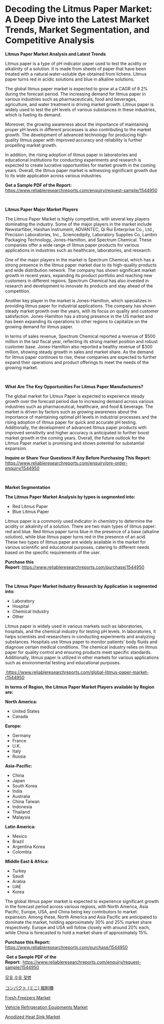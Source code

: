 <p><h1>Decoding the Litmus Paper Market: A Deep Dive into the Latest Market Trends, Market Segmentation, and Competitive Analysis</h1></p><p><strong>Litmus Paper Market Analysis and Latest Trends</strong></p>
<p><p>Litmus paper is a type of pH indicator paper used to test the acidity or alkalinity of a solution. It is made from sheets of paper that have been treated with a natural water-soluble dye obtained from lichens. Litmus paper turns red in acidic solutions and blue in alkaline solutions.</p><p>The global litmus paper market is expected to grow at a CAGR of 9.2% during the forecast period. The increasing demand for litmus paper in various industries such as pharmaceuticals, food and beverages, agriculture, and water treatment is driving market growth. Litmus paper is widely used to test the pH levels of various substances in these industries, which is fueling its demand.</p><p>Moreover, the growing awareness about the importance of maintaining proper pH levels in different processes is also contributing to the market growth. The development of advanced technology for producing high-quality litmus paper with improved accuracy and reliability is further propelling market growth.</p><p>In addition, the rising adoption of litmus paper in laboratories and educational institutions for conducting experiments and research is expected to create lucrative opportunities for market growth in the coming years. Overall, the litmus paper market is witnessing significant growth due to its wide application across various industries.</p></p>
<p><strong>Get a Sample PDF of the Report:&nbsp;</strong> <a href="https://www.reliableresearchreports.com/enquiry/request-sample/1544950">https://www.reliableresearchreports.com/enquiry/request-sample/1544950</a></p>
<p>&nbsp;</p>
<p><strong>Litmus Paper Major Market Players</strong></p>
<p><p>The Litmus Paper Market is highly competitive, with several key players dominating the industry. Some of the major players in the market include Newstarfiber, Haishan Instrument, ADVANTEC, Qi Rui Enterprise Co., Ltd., Precision Laboratories, Inc., Sciencedipity, Laboratory Supplies Co, Lambin Packaging Technology, Jones-Hamilton, and Spectrum Chemical. These companies offer a wide range of litmus paper products for various applications in industries such as healthcare, laboratories, and research.</p><p>One of the major players in the market is Spectrum Chemical, which has a strong presence in the litmus paper market due to its high-quality products and wide distribution network. The company has shown significant market growth in recent years, expanding its product portfolio and reaching new customers in different regions. Spectrum Chemical has also invested in research and development to innovate its products and stay ahead of the competition.</p><p>Another key player in the market is Jones-Hamilton, which specializes in providing litmus paper for industrial applications. The company has shown steady market growth over the years, with its focus on quality and customer satisfaction. Jones-Hamilton has a strong presence in the US market and has been expanding its operations to other regions to capitalize on the growing demand for litmus paper.</p><p>In terms of sales revenue, Spectrum Chemical reported a revenue of $500 million in the last fiscal year, reflecting its strong market position and robust customer base. Jones-Hamilton also reported a healthy revenue of $300 million, showing steady growth in sales and market share. As the demand for litmus paper continues to rise, these companies are expected to further expand their operations and product offerings to meet the needs of the growing market.</p></p>
<p>&nbsp;</p>
<p><strong>What Are The Key Opportunities For Litmus Paper Manufacturers?</strong></p>
<p><p>The global market for Litmus Paper is expected to experience steady growth over the forecast period due to increasing demand across various industries such as pharmaceutical, healthcare, and food & beverage. The market is driven by factors such as growing awareness about the importance of maintaining optimal pH levels in industrial processes and the rising adoption of litmus paper for quick and accurate pH testing. Additionally, the development of advanced litmus paper products with improved sensitivity and higher accuracy is anticipated to further boost market growth in the coming years. Overall, the future outlook for the Litmus Paper market is promising and shows potential for substantial expansion.</p></p>
<p><strong>Inquire or Share Your Questions If Any Before Purchasing This Report:</strong> <a href="https://www.reliableresearchreports.com/enquiry/pre-order-enquiry/1544950">https://www.reliableresearchreports.com/enquiry/pre-order-enquiry/1544950</a></p>
<p>&nbsp;</p>
<p><strong>Market Segmentation</strong></p>
<p><strong>The Litmus Paper Market Analysis by types is segmented into:</strong></p>
<p><ul><li>Red Litmus Paper</li><li>Blue Litmus Paper</li></ul></p>
<p><p>Litmus paper is a commonly used indicator in chemistry to determine the acidity or alkalinity of a solution. There are two main types of litmus paper: red and blue. Red litmus paper turns blue in the presence of a base (alkaline solution), while blue litmus paper turns red in the presence of an acid. These two types of litmus paper are widely available in the market for various scientific and educational purposes, catering to different needs based on the specific requirements of the user.</p></p>
<p><strong>Purchase this Report:&nbsp;</strong><a href="https://www.reliableresearchreports.com/purchase/1544950">https://www.reliableresearchreports.com/purchase/1544950</a></p>
<p>&nbsp;</p>
<p><strong>The Litmus Paper Market Industry Research by Application is segmented into:</strong></p>
<p><ul><li>Laboratory</li><li>Hospital</li><li>Chemical Industry</li><li>Other</li></ul></p>
<p><p>Litmus paper is widely used in various markets such as laboratories, hospitals, and the chemical industry for testing pH levels. In laboratories, it helps scientists and researchers in conducting experiments and analyzing substances. Hospitals use litmus paper to monitor patients' body fluids and diagnose certain medical conditions. The chemical industry relies on litmus paper for quality control and ensuring products meet specific standards. Additionally, litmus paper is utilized in other markets for various applications such as environmental testing and educational purposes.</p></p>
<p><a href="https://www.reliableresearchreports.com/global-litmus-paper-market-r1544950">&nbsp;https://www.reliableresearchreports.com/global-litmus-paper-market-r1544950</a></p>
<p><strong>In terms of Region, the Litmus Paper Market Players available by Region are:</strong></p>
<p>
    <p> <strong> North America: </strong>
        <ul>
            <li>United States</li>
            <li>Canada</li>
        </ul>
        </p> 
    <p> <strong> Europe: </strong>
        <ul>
            <li>Germany</li>
            <li>France</li>
            <li>U.K.</li>
            <li>Italy</li>
            <li>Russia</li>
        </ul>
        </p> 
    <p> <strong> Asia-Pacific: </strong>
        <ul>
            <li>China</li>
            <li>Japan</li>
            <li>South Korea</li>
            <li>India</li>
            <li>Australia</li>
            <li>China Taiwan</li>
            <li>Indonesia</li>
            <li>Thailand</li>
            <li>Malaysia</li>
        </ul>
        </p> 
    <p> <strong> Latin America: </strong>
        <ul>
            <li>Mexico</li>
            <li>Brazil</li>
            <li>Argentina Korea</li>
            <li>Colombia</li>
        </ul>
        </p> 
    <p> <strong> Middle East & Africa: </strong>
        <ul>
            <li>Turkey</li>
            <li>Saudi</li>
            <li>Arabia</li>
            <li>UAE</li>
            <li>Korea</li>
        </ul>
    </p>
    </p>
<p><p>The global litmus paper market is expected to experience significant growth in the forecast period across various regions, with North America, Asia Pacific, Europe, USA, and China being key contributors to market expansion. Among these, North America and Asia Pacific are anticipated to dominate the market, holding approximately 30% and 25% market share respectively. Europe and USA will follow closely with around 20% each, while China is forecasted to hold a market share of approximately 15%.</p></p>
<p><strong>Purchase this Report: </strong><a href="https://www.reliableresearchreports.com/purchase/1544950">https://www.reliableresearchreports.com/purchase/1544950</a></p>
<p>&nbsp;<strong>Get a Sample PDF of the Report:&nbsp;&nbsp;</strong><a href="https://www.reliableresearchreports.com/enquiry/request-sample/1544950">https://www.reliableresearchreports.com/enquiry/request-sample/1544950</a></p>
<p><strong></strong></p>
<p><p><a href="https://github.com/tukangkrupk/Market-Research-Report-List-1/blob/main/5058645180798.md">모유 수유 젖병</a></p><p><a href="https://github.com/DayanaRunolfsdottir/Market-Research-Report-List-1/blob/main/3023178167449.md">コンパクト (ミニ) 掘削機</a></p><p><a href="https://github.com/yadanielu/Market-Research-Report-List-1/blob/main/fresh-freezers-market.md">Fresh Freezers Market</a></p><p><a href="https://github.com/lsapaaep8/Market-Research-Report-List-1/blob/main/vehicle-refrigeration-equipments-market.md">Vehicle Refrigeration Equipments Market</a></p><p><a href="https://issuu.com/reportprime-2/docs/anodized-heat-sink-market-size-2030.pptx">Anodized Heat Sink Market</a></p></p>
